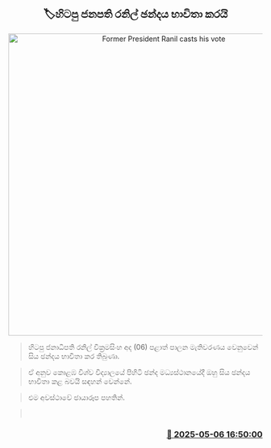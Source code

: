 <p align='center'><b><h2 align='center' title='Former President Ranil casts his vote'>🏷හිටපු ජනපති රනිල් ඡන්දය භාවිතා කරයි</h2></b></p>
<p align='center'><img src='https://helakuru.sgp1.cdn.digitaloceanspaces.com/esana/images/lib/ranil-local-election.jpg' width='600' alt='Former President Ranil casts his vote'></p>

> හිටපු ජනාධිපති රනිල් වික්‍රමසිංහ අද (06) පළාත් පාලන මැතිවරණය වෙනුවෙන් සිය ඡන්දය භාවිතා කර තිබුණා.

> ඒ අනුව කොළඹ විශ්ව විද්‍යාලයේ පිහිටි ඡන්ද මධ්‍යස්ථානයේදී ඔහු සිය ඡන්දය භාවිතා කළ බවයි සඳහන් වෙන්නේ.

> එම අවස්ථාවේ ඡායාරූප පහතින්.

>  



<h3 align='right'><a href='https://www.helakuru.lk/esana/p/109852/'>📅 2025-05-06 16:50:00</a></h3>
